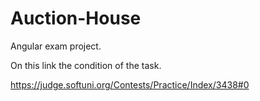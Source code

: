 # Auction-House
Angular exam project.

Оn this link the condition of the task.

https://judge.softuni.org/Contests/Practice/Index/3438#0  
